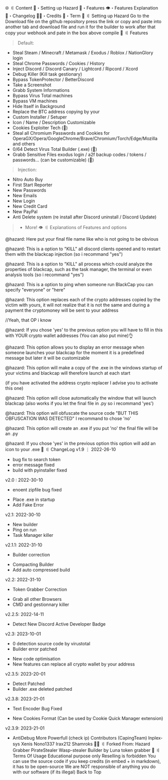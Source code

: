 🌐 〢 Content
🎉・Setting up Hazard
🔰・Features
👁️・Features Explanation
📝・Changelog
🕵️‍♂️・Credits
💼・Term
📁 〢 Setting up Hazard
Go to the Download file on the github 
repository press the link or copy and paste into
another tab and download file and run it for the builder to work
after that copy your webhook and pate in the box above compile
🔰 〢 Features
> Default:

- Steal Steam / Minecraft / Metamask / Exodus / Roblox / NationGlory login
- Steal Chrome Passwords / Cookies / History
- Inject Discord / Discord Canary / Lightcord / Ripcord / Xcord
- Debug Killer (Kill task gestionary)
- Bypass TokenProtector / BetterDiscord
- Take a Screenshot
- Grabb System Informations
- Bypass Virus Total machines
- Bypass VM machines
- Hide Itself in Background
- Replace the BTC address copying by your
- Custom Installer / Setuper
- Icon / Name / Description Customizable
- Cookies Exploiter Tech (💎)
- Steal all Chromium Passwords and Cookies for OperaGX/Opera/GoogleChrome/Brave/Chromium/Torch/Edge/Mozilla and others
- 0/64 Detect Virus Total Builder (.exe) (💎)
- Grabb Sensitive Files exodus login / a2f backup codes / tokens / passwords... (can be customizable) (💎)



> Injection:

- Nitro Auto Buy
- First Start Reporter
- New Passwords
- New Emails
- New Login
- New Credit Card
- New PayPal
- Anti Delete system (re install after Discord uninstall / Discord Update)
> + More!
👁️ 〢 Explanations of Features and options


@hazard: Here put your final file name like who is not going to be obvious


@hazard: This is a option to "KILL" all discord clients opened 
and to restart them with the blackcap injection 
(so i recommand "yes")


@hazard: This is a option to "KILL" all process which could analyze the properties of blackcap, 
such as the task manager, the terminal or even analysis tools (so i recommand "yes")


@hazard: This is a option to ping when someone run BlackCap you can specify "everyone" or "here"


@hazard: This option replaces each of the crypto addresses copied by the victim with yours, 
it will not realize that it is not the same and during a payment the cryptomoney will be sent 
to your address

//Yeah, that OP i know


@hazard: If you chose 'yes' to the previous option you will have to fill in this with 
YOUR crypto wallet addresses 
(You can also put mine)👌


@hazard: This option allows you to display an error message when someone launches your blackcap 
for the moment it is a predefined message but later it will be customizable


@hazard: This option will make a copy of the .exe in the windows startup of your victims and 
blackcap will therefore launch at each start

(if you have activated the address crypto replacer I advise you to activate this one)


@hazard: This option will close automatically the window that will launch blackcap 
(also works if you let the final file in .py so i recommand 'yes')


@hazard: This option will obfuscate the source code "BUT THIS OBFUSCATION WAS DETECTED"
I recommand to chose 'no'


@hazard: This option will create an .exe if you put 'no' the final file will be an .py


@hazard: If you chose 'yes' in the previous option this option will add an icon to your .exe
💭 〢 ChangeLog
v1.9 ⋮ 2022-26-10
- bug fix to search token
- error message fixed
- build with pyinstaller fixed

v2.0 : 2022-30-10
- enoent zipfile bug fixed
+ Place .exe in startup
+ Add Fake Error

v2.1: 2022-30-10
+ New builder
+ Ping on run
+ Task Manager killer

v2.1.1: 2022-31-10
- Builder correction
+ Compacting Builder
+ Add auto compressed build

v2.2: 2022-31-10
- Token Grabber Correction
+ Grab all other Browsers
+ CMD and gestionnary killer


v2.2.5: 2022-14-11
+ Detect New Discord Active Developer Badge


v2.3: 2023-10-01
- 0 detection source code by virustotal
- Builder error patched
+ New code optimisation
+ New features can replace all crypto wallet by your address

v2.3.5: 2023-20-01
- Detect Patched
- Builder .exe deleted patched


v2.3.8: 2023-21-01
- Text Encoder Bug Fixed
+ New Cookies Format (Can be used by Cookie Quick Manager extension)


v2.3.9: 2023-21-01
+ AntiDebug More Powerfull (check ip)
Contributors (CapingTeam)
Inplex-sys
Xenis
Nono1337
Irax212
Shamroks
🕵️‍♂️ 〢 Forked From:
Hazard Grabber
PirateStealer
Wasp-stealer
Builder by Luna token grabber
💼 〢 Terms Of Usage
 Educational purpose only
 Reselling is forbidden
 You can use the source code if you keep credits (in embed + in markdown), it has to be open-source
 We are NOT responsible of anything you do with our software (if its illegal)
Back to Top
